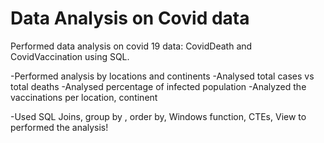# Data Analysis on Covid data

Performed data analysis on covid 19 data: CovidDeath and CovidVaccination using SQL.

-Performed analysis by locations and continents
-Analysed total cases vs total deaths
-Analysed percentage of infected population
-Analyzed the vaccinations per location, continent

-Used SQL Joins, group by , order by, Windows function, CTEs, View to performed the analysis!
